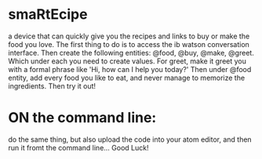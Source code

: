 # smaRtEcipe
a device that can quickly give you the recipes and links to buy or make the food you love. The first thing to do is to access the ib watson conversation interface. Then create the following entities: @food, @buy, @make, @greet. Which under each you need to create values. For greet, make it greet you with a formal phrase like 'Hi, how can I help you today?'
Then under @food entity, add every food you like to eat, and never manage to memorize the ingredients. Then try it out! 
# ON the command line:
do the same thing, but also upload the code into your atom editor, and then run it fromt the command line... Good Luck!
